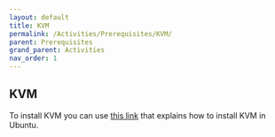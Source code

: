 ```yaml
---
layout: default
title: KVM
permalink: /Activities/Prerequisites/KVM/
parent: Prerequisites
grand_parent: Activities
nav_order: 1
---
```


## KVM
To install KVM you can use [this link](https://github.com/jangel97/terraform-kvm) that explains how to install KVM in 
Ubuntu. 


